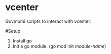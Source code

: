 # vcenter
Govmomi scripts to interact with vcenter.


#Setup

1. Install go
2. Init a go module. (go mod init _module-name_)



